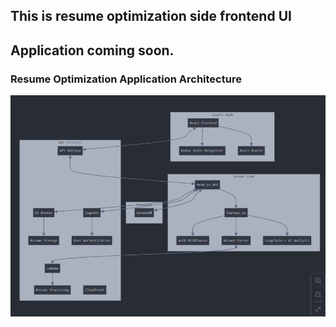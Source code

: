 ## This is resume optimization side frontend UI

## Application coming soon.

### Resume Optimization Application Architecture 
![Alt Text](./src/assets/resume-op.png)